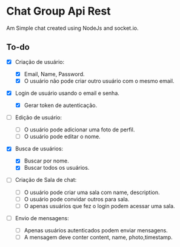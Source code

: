 # Chat Group Api Rest

Am Simple chat created using NodeJs and socket.io.

## To-do

- [x] Criação de usuário:

  - [x] Email, Name, Password.
  - [x] O usuário não pode criar outro usuário com o mesmo email.

- [x] Login de usuário usando o email e senha.

  - [x] Gerar token de autenticação.

- [ ] Edição de usuário:

  - [ ] O usuário pode adicionar uma foto de perfil.
  - [ ] O usuário pode editar o nome.

- [x] Busca de usuários:

  - [x] Buscar por nome.
  - [x] Buscar todos os usuários.

- [ ] Criação de Sala de chat:

  - [ ] O usuário pode criar uma sala com name, description.
  - [ ] O usuário pode convidar outros para sala.
  - [ ] O apenas usuários que fez o login podem acessar uma sala.

- [ ] Envio de mensagens:

  - [ ] Apenas usuários autenticados podem enviar mensagens.
  - [ ] A mensagem deve conter content, name, photo,timestamp.
